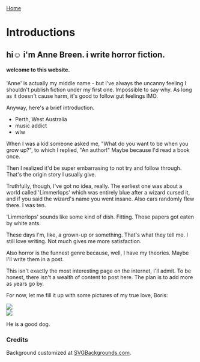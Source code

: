 <!DOCTYPE html>
<html>
<head>
	<title>Anne Breen - Intro Page</title>
	<link rel="stylesheet" type="text/css" href="style.css">
	<link href="https://fonts.googleapis.com/css?family=Nova+Flat|Press+Start+2P|Share+Tech" rel="stylesheet">
	<link rel="stylesheet" type="text/css" href="bootstrap edited.css">
</head>
<body>


<!-- Makes whole page responsive -->
<!-- Content -->

<div class="row">

<div class="col-md-2 col-sm-1">
<div class="home-button"><a href="file:///C:/Users/rubya_000/OneDrive/Documents/Udemy%20Course/My%20own%20website/homepage%20draft7.html">Home</a></div>
</div>

<div class="col-md-8 col-sm-10 col-xs-12">

<div class="text-section">

<!-- Title -->
<h1>Introductions</h1>

<div class="blogpost">
<h2>hi&#9786 i'm Anne Breen. i write horror fiction.</h2>
<h4>welcome to this website.</h4>
<p>'Anne' is actually my middle name - but I've always the uncanny feeling I shouldn't publish fiction under my first one. Impossible to say why. As long as it doesn't cause harm, it's good to follow gut feelings IMO.</p>
<p>Anyway, here's a brief introduction.</p>
<ul>
<li>Perth, West Australia</li>
<li>music addict</li>
<li>wlw</li>
</ul>
<p>When I was a kid someone asked me, "What do you want to be when you grow up?", to which I replied, "An author!" Maybe because I'd read a book once.</p>
<p>Then I realized it'd be super embarrasing to not try and follow through. That's the origin story I usually give.</p>
<p>Truthfully, though, I've got no idea, really. The earliest one was about a world called 'Limmerlops' which was entirely blue after a wizard cursed it, and if you said the wizard's name you went insane. Also cars randomly flew there. I was ten.</p>
<p>'Limmerlops' sounds like some kind of dish. Fitting. Those papers got eaten by white ants.</p>
<p>These days I'm, like, a grown-up or something. That's what they tell me. I still love writing. Not much gives me more satisfaction.</p>
<p>Also horror is the funnest genre because, well, I have my theories. Maybe I'll write them in a post.</p>
</div>

<div class="blogpost">
<p>This isn't exactly the most interesting page on the internet, I'll admit. To be honest, there isn't a wealth of content to post here. The plan is to add more as years go by.</p>
<p>For now, let me fill it up with some pictures of my true love, Boris:</p>
<div class="row">
	<div class="col-md-6 col-sm-12">
		<img src="file:///C:\Users\rubya_000\Pictures\Photos 2018\IMG_7178 (1).JPG">
	</div>
	<div class="col-md-6 col-sm-12">
		<img src="file:///C:\Users\rubya_000\Pictures\Photos 2018\IMG_7181.JPG">
	</div>
</div>
<p>He is a good dog.</p>
</div>




<div class="blogpost">
<h3>Credits</h3>
<p>Background customized at <a href="http:\\svgbackgrounds.com">SVGBackgrounds.com</a>.</p>
</div>

</div>
</div>
</div>
<div class="footer col-md-12"></div>
</body>
</html>
